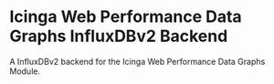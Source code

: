 # Icinga Web Performance Data Graphs InfluxDBv2 Backend

A InfluxDBv2 backend for the Icinga Web Performance Data Graphs Module.

